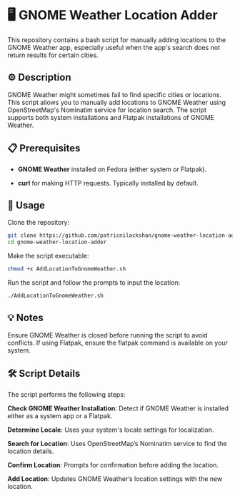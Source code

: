 # 🖥️ GNOME Weather Location Adder

This repository contains a bash script for manually adding locations to the GNOME Weather app, especially useful when the app's search does not return results for certain cities.

## ⚙️ Description

GNOME Weather might sometimes fail to find specific cities or locations. This script allows you to manually add locations to GNOME Weather using OpenStreetMap's Nominatim service for location search. The script supports both system installations and Flatpak installations of GNOME Weather.

## 📋 Prerequisites

- **GNOME Weather** installed on Fedora (either system or Flatpak).

- **curl** for making HTTP requests. Typically installed by default.

## 🚀 Usage
Clone the repository:
```bash
git clone https://github.com/patricnilackshan/gnome-weather-location-adder.git
cd gnome-weather-location-adder
```

Make the script executable:
```bash
chmod +x AddLocationToGnomeWeather.sh
```

Run the script and follow the prompts to input the location:
```bash
./AddLocationToGnomeWeather.sh
```

## 💡 Notes
Ensure GNOME Weather is closed before running the script to avoid conflicts.
If using Flatpak, ensure the flatpak command is available on your system.


## 🛠️ Script Details
The script performs the following steps:

**Check GNOME Weather Installation**: Detect if GNOME Weather is installed either as a system app or a Flatpak.

**Determine Locale**: Uses your system's locale settings for localization.

**Search for Location**: Uses OpenStreetMap’s Nominatim service to find the location details.

**Confirm Location**: Prompts for confirmation before adding the location.

**Add Location**: Updates GNOME Weather’s location settings with the new location.

<br>
